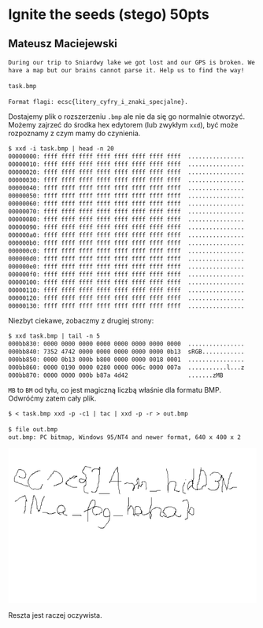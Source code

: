 # Ignite the seeds (stego) 50pts
## Mateusz Maciejewski

```
During our trip to Sniardwy lake we got lost and our GPS is broken. We have a map but our brains cannot parse it. Help us to find the way!

task.bmp

Format flagi: ecsc{litery_cyfry_i_znaki_specjalne}.
```

Dostajemy plik o rozszerzeniu `.bmp` ale nie da się go normalnie otworzyć. Możemy zajrzeć do środka hex edytorem (lub zwykłym `xxd`), być może rozpoznamy z czym mamy do czynienia.

```
$ xxd -i task.bmp | head -n 20
00000000: ffff ffff ffff ffff ffff ffff ffff ffff  ................
00000010: ffff ffff ffff ffff ffff ffff ffff ffff  ................
00000020: ffff ffff ffff ffff ffff ffff ffff ffff  ................
00000030: ffff ffff ffff ffff ffff ffff ffff ffff  ................
00000040: ffff ffff ffff ffff ffff ffff ffff ffff  ................
00000050: ffff ffff ffff ffff ffff ffff ffff ffff  ................
00000060: ffff ffff ffff ffff ffff ffff ffff ffff  ................
00000070: ffff ffff ffff ffff ffff ffff ffff ffff  ................
00000080: ffff ffff ffff ffff ffff ffff ffff ffff  ................
00000090: ffff ffff ffff ffff ffff ffff ffff ffff  ................
000000a0: ffff ffff ffff ffff ffff ffff ffff ffff  ................
000000b0: ffff ffff ffff ffff ffff ffff ffff ffff  ................
000000c0: ffff ffff ffff ffff ffff ffff ffff ffff  ................
000000d0: ffff ffff ffff ffff ffff ffff ffff ffff  ................
000000e0: ffff ffff ffff ffff ffff ffff ffff ffff  ................
000000f0: ffff ffff ffff ffff ffff ffff ffff ffff  ................
00000100: ffff ffff ffff ffff ffff ffff ffff ffff  ................
00000110: ffff ffff ffff ffff ffff ffff ffff ffff  ................
00000120: ffff ffff ffff ffff ffff ffff ffff ffff  ................
00000130: ffff ffff ffff ffff ffff ffff ffff ffff  ................
```

Niezbyt ciekawe, zobaczmy z drugiej strony:

```
$ xxd task.bmp | tail -n 5
000bb830: 0000 0000 0000 0000 0000 0000 0000 0000  ................
000bb840: 7352 4742 0000 0000 0000 0000 0000 0b13  sRGB............
000bb850: 0000 0b13 000b b800 0000 0000 0018 0001  ................
000bb860: 0000 0190 0000 0280 0000 006c 0000 007a  ...........l...z
000bb870: 0000 0000 000b b87a 4d42                 .......zMB
```

`MB` to `BM` od tyłu, co jest magiczną liczbą właśnie dla formatu BMP. Odwróćmy zatem cały plik.

```
$ < task.bmp xxd -p -c1 | tac | xxd -p -r > out.bmp

$ file out.bmp
out.bmp: PC bitmap, Windows 95/NT4 and newer format, 640 x 400 x 2
```

![out.bmp](out.bmp)

Reszta jest raczej oczywista.